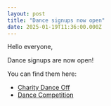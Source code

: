 ```yaml
---
layout: post
title: "Dance signups now open"
date: 2025-01-19T11:36:00.000Z
---
```


Hello everyone,

Dance signups are now open! 

You can find them here:

- [Charity Dance Off](https://forms.gle/QfnqpfRttcDxiUHb8)
- [Dance Competition](https://forms.gle/jXQcgPM8fyLc8mw77)